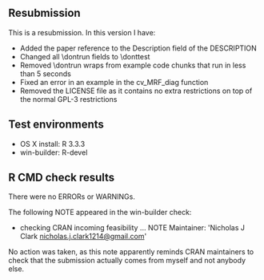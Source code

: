 ## Resubmission
This is a resubmission. In this version I have:

* Added the paper reference to the Description field of the DESCRIPTION
* Changed all \dontrun fields to \donttest
* Removed \dontrun wraps from example code chunks that run in less than 5 seconds
* Fixed an error in an example in the cv_MRF_diag function
* Removed the LICENSE file as it contains no extra restrictions on top of the normal GPL-3 restrictions

## Test environments
* OS X install: R 3.3.3
* win-builder: R-devel

## R CMD check results
There were no ERRORs or WARNINGs. 

The following NOTE appeared in the win-builder check:
* checking CRAN incoming feasibility ... NOTE
Maintainer: 'Nicholas J Clark <nicholas.j.clark1214@gmail.com>'

No action was taken, as this note apparently reminds CRAN maintainers to check that the submission actually comes from myself and not anybody else.

